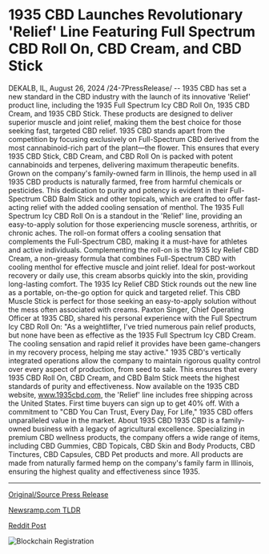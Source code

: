 # 1935 CBD Launches Revolutionary 'Relief' Line Featuring Full Spectrum CBD Roll On, CBD Cream, and CBD Stick

DEKALB, IL, August 26, 2024 /24-7PressRelease/ -- 1935 CBD has set a new standard in the CBD industry with the launch of its innovative 'Relief' product line, including the 1935 Full Spectrum Icy CBD Roll On, 1935 CBD Cream, and 1935 CBD Stick. These products are designed to deliver superior muscle and joint relief, making them the best choice for those seeking fast, targeted CBD relief.  1935 CBD stands apart from the competition by focusing exclusively on Full-Spectrum CBD derived from the most cannabinoid-rich part of the plant—the flower. This ensures that every 1935 CBD Stick, CBD Cream, and CBD Roll On is packed with potent cannabinoids and terpenes, delivering maximum therapeutic benefits.  Grown on the company's family-owned farm in Illinois, the hemp used in all 1935 CBD products is naturally farmed, free from harmful chemicals or pesticides. This dedication to purity and potency is evident in their Full-Spectrum CBD Balm Stick and other topicals, which are crafted to offer fast-acting relief with the added cooling sensation of menthol.  The 1935 Full Spectrum Icy CBD Roll On is a standout in the 'Relief' line, providing an easy-to-apply solution for those experiencing muscle soreness, arthritis, or chronic aches. The roll-on format offers a cooling sensation that complements the Full-Spectrum CBD, making it a must-have for athletes and active individuals.  Complementing the roll-on is the 1935 Icy Relief CBD Cream, a non-greasy formula that combines Full-Spectrum CBD with cooling menthol for effective muscle and joint relief. Ideal for post-workout recovery or daily use, this cream absorbs quickly into the skin, providing long-lasting comfort.  The 1935 Icy Relief CBD Stick rounds out the new line as a portable, on-the-go option for quick and targeted relief. This CBD Muscle Stick is perfect for those seeking an easy-to-apply solution without the mess often associated with creams.  Paxton Singer, Chief Operating Officer at 1935 CBD, shared his personal experience with the Full Spectrum Icy CBD Roll On: "As a weightlifter, I've tried numerous pain relief products, but none have been as effective as the 1935 Full Spectrum Icy CBD Cream. The cooling sensation and rapid relief it provides have been game-changers in my recovery process, helping me stay active."  1935 CBD's vertically integrated operations allow the company to maintain rigorous quality control over every aspect of production, from seed to sale. This ensures that every 1935 CBD Roll On, CBD Cream, and CBD Balm Stick meets the highest standards of purity and effectiveness.  Now available on the 1935 CBD website, www.1935cbd.com, the 'Relief' line includes free shipping across the United States. First time buyers can sign up to get 40% off.  With a commitment to "CBD You Can Trust, Every Day, For Life," 1935 CBD offers unparalleled value in the market.  About 1935 CBD 1935 CBD is a family-owned business with a legacy of agricultural excellence. Specializing in premium CBD wellness products, the company offers a wide range of items, including CBD Gummies, CBD Topicals, CBD Skin and Body Products, CBD Tinctures, CBD Capsules, CBD Pet products and more. All products are made from naturally farmed hemp on the company's family farm in Illinois, ensuring the highest quality and effectiveness since 1935. 

---

[Original/Source Press Release](https://www.24-7pressrelease.com/press_release/513659/1935-cbd-launches-revolutionary-relief-line-featuring-full-spectrum-cbd-roll-on-cbd-cream-and-cbd-stick)
                    

[Newsramp.com TLDR](https://newsramp.com/curated-news/1935-cbd-launches-innovative-relief-product-line-for-superior-muscle-and-joint-relief/73785adea70197ef5d0a349dcce7252f) 

 



[Reddit Post](https://www.reddit.com/r/CannabisNewsInfo/comments/1f1rk5s/1935_cbd_launches_innovative_relief_product_line/) 



![Blockchain Registration](https://cdn.newsramp.app/24-7PressRelease/qrcode/248/26/elleSOXD.webp)